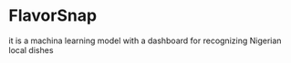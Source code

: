 # FlavorSnap
it is a machina learning model with a dashboard  for recognizing Nigerian local dishes

